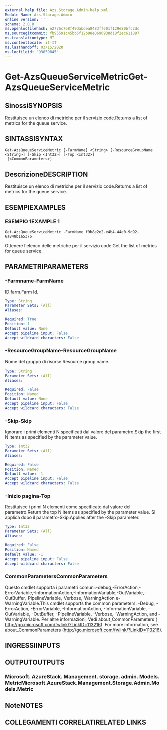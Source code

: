 ```yaml
---
external help file: Azs.Storage.Admin-help.xml
Module Name: Azs.Storage.Admin
online version: ''
schema: 2.0.0
ms.openlocfilehash: e2776c768f49dabdea8483ff601f129e80bfc2dc
ms.sourcegitcommit: fb95591c45bb5f12b98e0690938d18f2ec611897
ms.translationtype: MT
ms.contentlocale: it-IT
ms.lasthandoff: 03/15/2020
ms.locfileid: "93859845"
---
```

# <span data-ttu-id="9497f-101">Get-AzsQueueServiceMetric</span><span class="sxs-lookup"><span data-stu-id="9497f-101">Get-AzsQueueServiceMetric</span></span>

## <span data-ttu-id="9497f-102">Sinossi</span><span class="sxs-lookup"><span data-stu-id="9497f-102">SYNOPSIS</span></span>
<span data-ttu-id="9497f-103">Restituisce un elenco di metriche per il servizio code.</span><span class="sxs-lookup"><span data-stu-id="9497f-103">Returns a list of metrics for the queue service.</span></span>

## <span data-ttu-id="9497f-104">SINTASSI</span><span class="sxs-lookup"><span data-stu-id="9497f-104">SYNTAX</span></span>

```
Get-AzsQueueServiceMetric [-FarmName] <String> [-ResourceGroupName <String>] [-Skip <Int32>] [-Top <Int32>]
 [<CommonParameters>]
```

## <span data-ttu-id="9497f-105">Descrizione</span><span class="sxs-lookup"><span data-stu-id="9497f-105">DESCRIPTION</span></span>
<span data-ttu-id="9497f-106">Restituisce un elenco di metriche per il servizio code.</span><span class="sxs-lookup"><span data-stu-id="9497f-106">Returns a list of metrics for the queue service.</span></span>

## <span data-ttu-id="9497f-107">ESEMPI</span><span class="sxs-lookup"><span data-stu-id="9497f-107">EXAMPLES</span></span>

### <span data-ttu-id="9497f-108">ESEMPIO 1</span><span class="sxs-lookup"><span data-stu-id="9497f-108">EXAMPLE 1</span></span>
```
Get-AzsQueueServiceMetric -FarmName f9b8e2e2-e4b4-44e0-9d92-6a848b1a5376
```

<span data-ttu-id="9497f-109">Ottenere l'elenco delle metriche per il servizio code.</span><span class="sxs-lookup"><span data-stu-id="9497f-109">Get the list of metrics for queue service.</span></span>

## <span data-ttu-id="9497f-110">PARAMETRI</span><span class="sxs-lookup"><span data-stu-id="9497f-110">PARAMETERS</span></span>

### <span data-ttu-id="9497f-111">-Farmname</span><span class="sxs-lookup"><span data-stu-id="9497f-111">-FarmName</span></span>
<span data-ttu-id="9497f-112">ID farm.</span><span class="sxs-lookup"><span data-stu-id="9497f-112">Farm Id.</span></span>

```yaml
Type: String
Parameter Sets: (All)
Aliases:

Required: True
Position: 1
Default value: None
Accept pipeline input: False
Accept wildcard characters: False
```

### <span data-ttu-id="9497f-113">-ResourceGroupName</span><span class="sxs-lookup"><span data-stu-id="9497f-113">-ResourceGroupName</span></span>
<span data-ttu-id="9497f-114">Nome del gruppo di risorse.</span><span class="sxs-lookup"><span data-stu-id="9497f-114">Resource group name.</span></span>

```yaml
Type: String
Parameter Sets: (All)
Aliases:

Required: False
Position: Named
Default value: None
Accept pipeline input: False
Accept wildcard characters: False
```

### <span data-ttu-id="9497f-115">-Skip</span><span class="sxs-lookup"><span data-stu-id="9497f-115">-Skip</span></span>
<span data-ttu-id="9497f-116">Ignorare i primi elementi N specificati dal valore del parametro.</span><span class="sxs-lookup"><span data-stu-id="9497f-116">Skip the first N items as specified by the parameter value.</span></span>

```yaml
Type: Int32
Parameter Sets: (All)
Aliases:

Required: False
Position: Named
Default value: -1
Accept pipeline input: False
Accept wildcard characters: False
```

### <span data-ttu-id="9497f-117">-Inizio pagina</span><span class="sxs-lookup"><span data-stu-id="9497f-117">-Top</span></span>
<span data-ttu-id="9497f-118">Restituisce i primi N elementi come specificato dal valore del parametro.</span><span class="sxs-lookup"><span data-stu-id="9497f-118">Return the top N items as specified by the parameter value.</span></span>
<span data-ttu-id="9497f-119">Si applica dopo il parametro-Skip.</span><span class="sxs-lookup"><span data-stu-id="9497f-119">Applies after the -Skip parameter.</span></span>

```yaml
Type: Int32
Parameter Sets: (All)
Aliases:

Required: False
Position: Named
Default value: -1
Accept pipeline input: False
Accept wildcard characters: False
```

### <span data-ttu-id="9497f-120">CommonParameters</span><span class="sxs-lookup"><span data-stu-id="9497f-120">CommonParameters</span></span>
<span data-ttu-id="9497f-121">Questo cmdlet supporta i parametri comuni:-debug,-ErrorAction,-ErrorVariable,-InformationAction,-InformationVariable,-OutVariable,-OutBuffer,-PipelineVariable,-Verbose,-WarningAction e-WarningVariable.</span><span class="sxs-lookup"><span data-stu-id="9497f-121">This cmdlet supports the common parameters: -Debug, -ErrorAction, -ErrorVariable, -InformationAction, -InformationVariable, -OutVariable, -OutBuffer, -PipelineVariable, -Verbose, -WarningAction, and -WarningVariable.</span></span> <span data-ttu-id="9497f-122">Per altre informazioni, Vedi about_CommonParameters ( http://go.microsoft.com/fwlink/?LinkID=113216) .</span><span class="sxs-lookup"><span data-stu-id="9497f-122">For more information, see about_CommonParameters (http://go.microsoft.com/fwlink/?LinkID=113216).</span></span>

## <span data-ttu-id="9497f-123">INGRESSI</span><span class="sxs-lookup"><span data-stu-id="9497f-123">INPUTS</span></span>

## <span data-ttu-id="9497f-124">OUTPUT</span><span class="sxs-lookup"><span data-stu-id="9497f-124">OUTPUTS</span></span>

### <span data-ttu-id="9497f-125">Microsoft. AzureStack. Management. storage. admin. Models. Metric</span><span class="sxs-lookup"><span data-stu-id="9497f-125">Microsoft.AzureStack.Management.Storage.Admin.Models.Metric</span></span>

## <span data-ttu-id="9497f-126">Note</span><span class="sxs-lookup"><span data-stu-id="9497f-126">NOTES</span></span>

## <span data-ttu-id="9497f-127">COLLEGAMENTI CORRELATI</span><span class="sxs-lookup"><span data-stu-id="9497f-127">RELATED LINKS</span></span>
